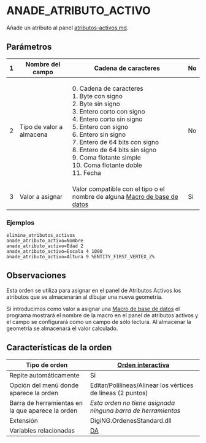 # ANADE\_ATRIBUTO\_ACTIVO

Añade un atributo al panel [atributos-activos.md](../../../paneles/atributos-activos.md).

## Parámetros



| 1 | Nombre del campo         | Cadena de caracteres                                                                                                                                                                                                                                                                                                    | No |
| - | ------------------------ | ----------------------------------------------------------------------------------------------------------------------------------------------------------------------------------------------------------------------------------------------------------------------------------------------------------------------- | -- |
| 2 | Tipo de valor a almacena | <p>0. Cadena de caracteres<br>1. Byte con signo<br>2. Byte sin signo<br>3. Entero corto con signo<br>4. Entero corto sin signo<br>5. Entero con signo<br>6. Entero sin signo<br>7. Entero de 64 bits con signo<br>8. Entero de 64 bits sin signo<br>9. Coma flotante simple<br>10. Coma flotante doble<br>11. Fecha</p> | No |
| 3 | Valor a asignar          | Valor compatible con el tipo o el nombre de alguna [Macro de base de datos](/digi3d-net/referencia/editor-de-tablas-de-codigos/pestanas/base-de-datos/macros-de-base-de-datos.md)                                                                                                                                                  | Si |

### Ejemplos

```
elimina_atributos_activos
anade_atributo_activo=Nombre
anade_atributo_activo=Edad 2
anade_atributo_activo=Escala 4 1000
anade_atributo_activo=Altura 9 %ENTITY_FIRST_VERTEX_Z%
```

## Observaciones

Esta orden se utiliza para asignar en el panel de Atributos Activos los atributos que se almacenarán al dibujar una nueva geometría.

Si introducimos como valor a asignar una [Macro de base de datos](/digi3d-net/referencia/editor-de-tablas-de-codigos/pestanas/base-de-datos/macros-de-base-de-datos.md) el programa mostrará el nombre de la macro en el panel de atributos activos y el campo se configurará como un campo de sólo lectura. Al almacenar la geometría se almacenará el valor calculado.



## Características de la orden

| Tipo de orden                                    | [Orden interactiva](alinear.md)                                                                                                                                                                                                                                                                                          |
| ------------------------------------------------ | ------------------------------------------------------------------------------------------------------------------------------------------------------------------------------------------------------------------------------------------------------------------------------------------------------------------------ |
| Repite automáticamente                           | Si                                                                                                                                                                                                                                                                                                                       |
| Opción del menú donde aparece la orden           | Editar/Polilíneas/Alinear los vértices de líneas (2 puntos)                                                                                                                                                                                                                                                              |
| Barra de herramientas en la que aparece la orden | _Esta orden no tiene asignada ninguna barra de herramientas_                                                                                                                                                                                                                                                             |
| Extensión                                        | DigiNG.OrdenesStandard.dll                                                                                                                                                                                                                                                                                               |
| Variables relacionadas                           | [DA](/digi3d-net/referencia/ventana-de-dibujo/variables/d/da.md) |
